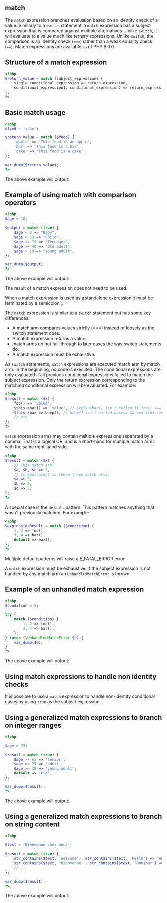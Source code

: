 
 
## match
 

 
 The `match` expression branches evaluation based on an identity check of a value. Similarly to a `switch` statement, a `match` expression has a subject expression that is compared against multiple alternatives. Unlike `switch`, it will evaluate to a value much like ternary expressions. Unlike `switch`, the comparison is an identity check (`===`) rather than a weak equality check (`==`). Match expressions are available as of PHP 8.0.0. 
 
<div class="example">
     
## Structure of a match expression
 

```php
<?php
$return_value = match (subject_expression) {
    single_conditional_expression => return_expression,
    conditional_expression1, conditional_expression2 => return_expression,
};
?>
```
 
<div class="example">
     
## Basic match usage
 

```php
<?php
$food = 'cake';

$return_value = match ($food) {
    'apple' => 'This food is an apple',
    'bar' => 'This food is a bar',
    'cake' => 'This food is a cake',
};

var_dump($return_value);
?>
```
 
The above example will output:
 
<!-- start screen -->
<!--


string(19) "This food is a cake"

   
-->
 
</div>
 
<div class="example">
     
## Example of using match with comparison operators
 

```php
<?php
$age = 18;

$output = match (true) {
    $age < 2 => "Baby",
    $age < 13 => "Child",
    $age <= 19 => "Teenager",
    $age >= 40 => "Old adult",
    $age > 19 => "Young adult",
};

var_dump($output);
?>
```
 
The above example will output:
 
<!-- start screen -->
<!--


string(8) "Teenager"

   
-->
 
</div>
 
<div class="note">
     
 The result of a match expression does not need to be used. 
 
</div>
 
<div class="note">
     
 When a match expression is used as a standalone expression it must be terminated by a semicolon ;. 
 
</div>
 
</div>
 
 The `match` expression is similar to a `switch` statement but has some key differences: <ul> 
<li> 
 A match arm compares values strictly (===) instead of loosely as the switch statement does. 
 </li>
 
<li> 
 A match expression returns a value. 
 </li>
 
<li> 
 match arms do not fall-through to later cases the way switch statements do. 
 </li>
 
<li> 
 A match expression must be exhaustive. 
 </li>
 </ul> 
 
 As `switch` statements, `match` expressions are executed match arm by match arm. In the beginning, no code is executed. The conditional expressions are only evaluated if all previous conditional expressions failed to match the subject expression. Only the return expression corresponding to the matching conditional expression will be evaluated. For example:  

```php
<?php
$result = match ($x) {
    foo() => 'value',
    $this->bar() => 'value', // $this->bar() isn't called if foo() === $x
    $this->baz => beep(), // beep() isn't called unless $x === $this->baz
    // etc.
};
?>
```
  
 
 `match` expression arms may contain multiple expressions separated by a comma. That is a logical OR, and is a short-hand for multiple match arms with the same right-hand side. 
 
  

```php
<?php
$result = match ($x) {
    // This match arm:
    $a, $b, $c => 5,
    // Is equivalent to these three match arms:
    $a => 5,
    $b => 5,
    $c => 5,
};
?>
```
  
 
 A special case is the `default` pattern. This pattern matches anything that wasn't previously matched. For example:  

```php
<?php
$expressionResult = match ($condition) {
    1, 2 => foo(),
    3, 4 => bar(),
    default => baz(),
};
?>
```
  <div class="note">
     
 Multiple default patterns will raise a E_FATAL_ERROR error. 
 
</div> 
 
 A `match` expression must be exhaustive. If the subject expression is not handled by any match arm an `UnhandledMatchError` is thrown. 
 
<div class="example">
     
## Example of an unhandled match expression
 

```php
<?php
$condition = 5;

try {
    match ($condition) {
        1, 2 => foo(),
        3, 4 => bar(),
    };
} catch (\UnhandledMatchError $e) {
    var_dump($e);
}
?>
```
 
The above example will output:
 
<!-- start screen -->
<!--


object(UnhandledMatchError)#1 (7) {
  ["message":protected]=>
  string(33) "Unhandled match value of type int"
  ["string":"Error":private]=>
  string(0) ""
  ["code":protected]=>
  int(0)
  ["file":protected]=>
  string(9) "/in/ICgGK"
  ["line":protected]=>
  int(6)
  ["trace":"Error":private]=>
  array(0) {
  }
  ["previous":"Error":private]=>
  NULL
}

  
-->
 
</div>
 
 
## Using match expressions to handle non identity checks
 
 It is possible to use a `match` expression to handle non-identity conditional cases by using `true` as the subject expression. 
 
<div class="example">
     
## Using a generalized match expressions to branch on integer ranges
 

```php
<?php

$age = 23;

$result = match (true) {
    $age >= 65 => 'senior',
    $age >= 25 => 'adult',
    $age >= 18 => 'young adult',
    default => 'kid',
};

var_dump($result);
?>
```
 
The above example will output:
 
<!-- start screen -->
<!--


string(11) "young adult"

   
-->
 
</div>
 
<div class="example">
     
## Using a generalized match expressions to branch on string content
 

```php
<?php

$text = 'Bienvenue chez nous';

$result = match (true) {
    str_contains($text, 'Welcome'), str_contains($text, 'Hello') => 'en',
    str_contains($text, 'Bienvenue'), str_contains($text, 'Bonjour') => 'fr',
    // ...
};

var_dump($result);
?>
```
 
The above example will output:
 
<!-- start screen -->
<!--


string(2) "fr"

   
-->
 
</div>
 

